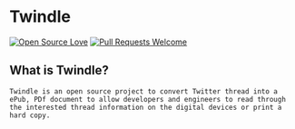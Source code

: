 # Twindle
[![Open Source Love](https://firstcontributions.github.io/open-source-badges/badges/open-source-v1/open-source.svg)](https://github.com/firstcontributions/open-source-badges)  [![Pull Requests Welcome](https://img.shields.io/badge/PRs-welcome-brightgreen.svg?style=flat)](http://makeapullrequest.com)
## What is Twindle?
    Twindle is an open source project to convert Twitter thread into a ePub, PDf document to allow developers and engineers to read through the interested thread information on the digital devices or print a hard copy.


